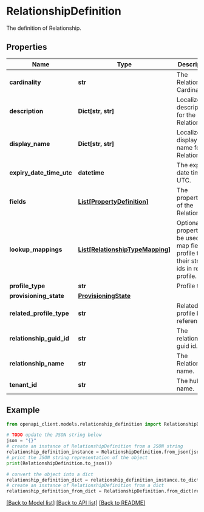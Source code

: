 # RelationshipDefinition

The definition of Relationship.

## Properties

Name | Type | Description | Notes
------------ | ------------- | ------------- | -------------
**cardinality** | **str** | The Relationship Cardinality. | [optional] 
**description** | **Dict[str, str]** | Localized descriptions for the Relationship. | [optional] 
**display_name** | **Dict[str, str]** | Localized display name for the Relationship. | [optional] 
**expiry_date_time_utc** | **datetime** | The expiry date time in UTC. | [optional] 
**fields** | [**List[PropertyDefinition]**](PropertyDefinition.md) | The properties of the Relationship. | [optional] 
**lookup_mappings** | [**List[RelationshipTypeMapping]**](RelationshipTypeMapping.md) | Optional property to be used to map fields in profile to their strong ids in related profile. | [optional] 
**profile_type** | **str** | Profile type. | 
**provisioning_state** | [**ProvisioningState**](ProvisioningState.md) |  | [optional] 
**related_profile_type** | **str** | Related profile being referenced. | 
**relationship_guid_id** | **str** | The relationship guid id. | [optional] [readonly] 
**relationship_name** | **str** | The Relationship name. | [optional] [readonly] 
**tenant_id** | **str** | The hub name. | [optional] [readonly] 

## Example

```python
from openapi_client.models.relationship_definition import RelationshipDefinition

# TODO update the JSON string below
json = "{}"
# create an instance of RelationshipDefinition from a JSON string
relationship_definition_instance = RelationshipDefinition.from_json(json)
# print the JSON string representation of the object
print(RelationshipDefinition.to_json())

# convert the object into a dict
relationship_definition_dict = relationship_definition_instance.to_dict()
# create an instance of RelationshipDefinition from a dict
relationship_definition_from_dict = RelationshipDefinition.from_dict(relationship_definition_dict)
```
[[Back to Model list]](../README.md#documentation-for-models) [[Back to API list]](../README.md#documentation-for-api-endpoints) [[Back to README]](../README.md)


